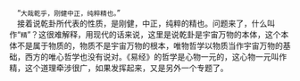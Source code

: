 &emsp;“``大哉乾乎，刚健中正，纯粹精也。``”<br>&emsp;接着说乾卦所代表的性质，是刚健，中正，纯粹的精也。问题来了，什么叫作“``精``”？这很难解释，用现代的话来说，这里是说乾卦是宇宙万物的本体，这个本体不是属于物质的，物质不是宇宙万物的根本，唯物哲学以物质当作宇宙万物的基础，西方的唯心哲学也没有说对。《易经》的哲学是心物一元的，这心物一元叫作精，这个道理牵涉很广，如果发挥起来，又是另外一个专题了。<br>
